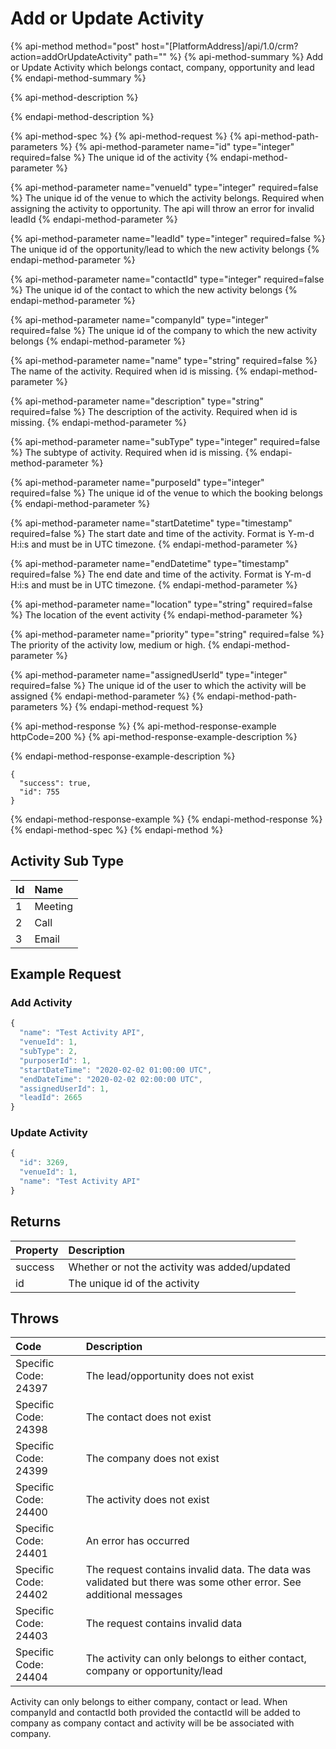 # Add or Update Activity

{% api-method method="post" host="\[PlatformAddress\]/api/1.0/crm?action=addOrUpdateActivity" path="" %}
{% api-method-summary %}
Add or Update Activity which belongs contact, company, opportunity and lead
{% endapi-method-summary %}

{% api-method-description %}

{% endapi-method-description %}

{% api-method-spec %}
{% api-method-request %}
{% api-method-path-parameters %}
{% api-method-parameter name="id" type="integer" required=false %}
The unique id of the activity
{% endapi-method-parameter %}

{% api-method-parameter name="venueId" type="integer" required=false %}
The unique id of the venue to which the activity belongs. Required when assigning the activity to opportunity. The api will throw an error for invalid leadId
{% endapi-method-parameter %}

{% api-method-parameter name="leadId" type="integer" required=false %}
The unique id of the opportunity/lead to which the new activity belongs
{% endapi-method-parameter %}

{% api-method-parameter name="contactId" type="integer" required=false %}
The unique id of the contact to which the new activity belongs
{% endapi-method-parameter %}

{% api-method-parameter name="companyId" type="integer" required=false %}
The unique id of the company to which the new activity belongs
{% endapi-method-parameter %}

{% api-method-parameter name="name" type="string" required=false %}
The name of the activity. Required when id is missing.
{% endapi-method-parameter %}

{% api-method-parameter name="description" type="string" required=false %}
The description of the activity. Required when id is missing.
{% endapi-method-parameter %}

{% api-method-parameter name="subType" type="integer" required=false %}
The subtype of activity. Required when id is missing.
{% endapi-method-parameter %}

{% api-method-parameter name="purposeId" type="integer" required=false %}
The unique id of the venue to which the booking belongs
{% endapi-method-parameter %}

{% api-method-parameter name="startDatetime" type="timestamp" required=false %}
The start date and time of the activity. Format is Y-m-d H:i:s and must be in UTC timezone.
{% endapi-method-parameter %}

{% api-method-parameter name="endDatetime" type="timestamp" required=false %}
The end date and time of the activity. Format is Y-m-d H:i:s and must be in UTC timezone.
{% endapi-method-parameter %}

{% api-method-parameter name="location" type="string" required=false %}
The location of the event activity
{% endapi-method-parameter %}

{% api-method-parameter name="priority" type="string" required=false %}
The priority of the activity low, medium or high.
{% endapi-method-parameter %}

{% api-method-parameter name="assignedUserId" type="integer" required=false %}
The unique id of the user to which the activity will be assigned
{% endapi-method-parameter %}
{% endapi-method-path-parameters %}
{% endapi-method-request %}

{% api-method-response %}
{% api-method-response-example httpCode=200 %}
{% api-method-response-example-description %}

{% endapi-method-response-example-description %}

```text
{
  "success": true,
  "id": 755
}
```
{% endapi-method-response-example %}
{% endapi-method-response %}
{% endapi-method-spec %}
{% endapi-method %}

## Activity Sub Type

| Id | Name |
| :--- | :--- |
| 1 | Meeting |
| 2 | Call |
| 3 | Email |

## Example Request

### Add Activity

```javascript
{
  "name": "Test Activity API",
  "venueId": 1,
  "subType": 2,
  "purposerId": 1,
  "startDateTime": "2020-02-02 01:00:00 UTC",
  "endDateTime": "2020-02-02 02:00:00 UTC",
  "assignedUserId": 1,
  "leadId": 2665
}
```

### Update Activity

```javascript
{
  "id": 3269,
  "venueId": 1,
  "name": "Test Activity API"
}
```

## Returns

| Property | Description |
| :--- | :--- |
| success | Whether or not the activity was added/updated |
| id | The unique id of the activity |

## Throws

| Code | Description |
| :--- | :--- |
| Specific Code: 24397 | The lead/opportunity does not exist |
| Specific Code: 24398 | The contact does not exist |
| Specific Code: 24399 | The company does not exist |
| Specific Code: 24400 | The activity does not exist |
| Specific Code: 24401 | An error has occurred |
| Specific Code: 24402 | The request contains invalid data. The data was validated but there was some other error. See additional messages |
| Specific Code: 24403 | The request contains invalid data |
| Specific Code: 24404 | The activity can only belongs to either contact, company or opportunity/lead |

Activity can only belongs to either company, contact or lead. When companyId and contactId both provided the contactId will be added to company as company contact and activity will be be associated with company.

